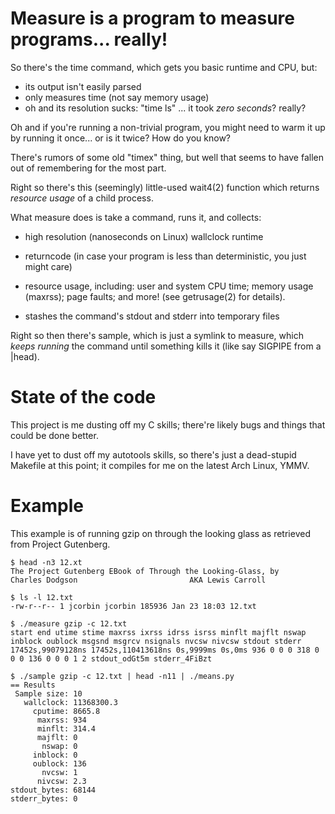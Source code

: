 # Measure is a program to measure programs... really!

So there's the time command, which gets you basic runtime and CPU, but:

* its output isn't easily parsed
* only measures time (not say memory usage)
* oh and its resolution sucks: "time ls" ... it took _zero seconds_? really?

Oh and if you're running a non-trivial program, you might need to warm
it up by running it once... or is it twice? How do you know?

There's rumors of some old "timex" thing, but well that seems to have
fallen out of remembering for the most part.

Right so there's this (seemingly) little-used wait4(2) function which
returns _resource usage_ of a child process.

What measure does is take a command, runs it, and collects:

* high resolution (nanoseconds on Linux) wallclock runtime
* returncode (in case your program is less than deterministic, you just might care)
* resource usage, including: user and system CPU time; memory usage (maxrss); page faults; and more! (see getrusage(2) for details).

* stashes the command's stdout and stderr into temporary files

Right so then there's sample, which is just a symlink to measure, which
_keeps running_ the command until something kills it (like say SIGPIPE
from a |head).


# State of the code

This project is me dusting off my C skills; there're likely bugs and
things that could be done better.

I have yet to dust off my autotools skills, so there's just a dead-stupid
Makefile at this point; it compiles for me on the latest Arch Linux, YMMV.

# Example

This example is of running gzip on through the looking glass as retrieved from Project Gutenberg.

    $ head -n3 12.xt
    The Project Gutenberg EBook of Through the Looking-Glass, by
    Charles Dodgson                         AKA Lewis Carroll

    $ ls -l 12.txt
    -rw-r--r-- 1 jcorbin jcorbin 185936 Jan 23 18:03 12.txt

    $ ./measure gzip -c 12.txt
    start end utime stime maxrss ixrss idrss isrss minflt majflt nswap inblock oublock msgsnd msgrcv nsignals nvcsw nivcsw stdout stderr
    17452s,99079128ns 17452s,110413618ns 0s,9999ms 0s,0ms 936 0 0 0 318 0 0 0 136 0 0 0 1 2 stdout_odGt5m stderr_4FiBzt

    $ ./sample gzip -c 12.txt | head -n11 | ./means.py
    == Results
     Sample size: 10
       wallclock: 11368300.3
         cputime: 8665.8
          maxrss: 934
          minflt: 314.4
          majflt: 0
           nswap: 0
         inblock: 0
         oublock: 136
           nvcsw: 1
          nivcsw: 2.3
    stdout_bytes: 68144
    stderr_bytes: 0
